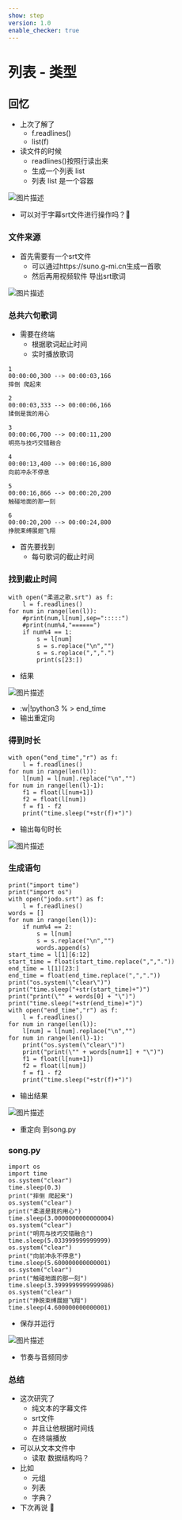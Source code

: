 ```yaml
---
show: step
version: 1.0
enable_checker: true
---
```


# 列表 - 类型

## 回忆

- 上次了解了 
	- f.readlines()
	- list(f)
- 读文件的时候
  - readlines()按照行读出来
  - 生成一个列表 list
  - 列表 list 是一个容器

![图片描述](https://doc.shiyanlou.com/courses/uid1190679-20220830-1661868383232)

- 可以对于字幕srt文件进行操作吗？🤔

### 文件来源

- 首先需要有一个srt文件
	- 可以通过https://suno.g-mi.cn生成一首歌
	- 然后再用视频软件 导出srt歌词

![图片描述](https://doc.shiyanlou.com/courses/3584/labs/2583847/uid1190679-20240507-1715072044974) 

### 总共六句歌词

- 需要在终端 
	- 根据歌词起止时间
	- 实时播放歌词

```
1
00:00:00,300 --> 00:00:03,166
摔倒 爬起来

2
00:00:03,333 --> 00:00:06,166
揉倒是我的用心

3
00:00:06,700 --> 00:00:11,200
明亮与技巧交错融合

4
00:00:13,400 --> 00:00:16,800
向前冲永不停息

5
00:00:16,866 --> 00:00:20,200
触碰地面的那一刻

6
00:00:20,200 --> 00:00:24,800
挣脱束缚展翅飞翔
```


- 首先要找到 
	- 每句歌词的截止时间

### 找到截止时间

```
with open("柔道之歌.srt") as f:
    l = f.readlines()
for num in range(len(l)):
    #print(num,l[num],sep=":::::")
    #print(num%4,"======")
    if num%4 == 1:
        s = l[num]
        s = s.replace("\n","")
        s = s.replace(",",".")
        print(s[23:])
```

- 结果

![图片描述](https://doc.shiyanlou.com/courses/uid1190679-20240507-1715072193436)

- :w|!python3 % > end_time
- 输出重定向

### 得到时长

```
with open("end_time","r") as f:
    l = f.readlines()
for num in range(len(l)):
    l[num] = l[num].replace("\n","")
for num in range(len(l)-1):
    f1 = float(l[num+1])
    f2 = float(l[num])
    f = f1 - f2
    print("time.sleep("+str(f)+")")
```

- 输出每句时长

![图片描述](https://doc.shiyanlou.com/courses/uid1190679-20240507-1715072392453)

### 生成语句

```
print("import time")
print("import os")
with open("jodo.srt") as f:
    l = f.readlines()
words = []
for num in range(len(l)):
    if num%4 == 2:
        s = l[num]
        s = s.replace("\n","")
        words.append(s)
start_time = l[1][6:12]
start_time = float(start_time.replace(",","."))
end_time = l[1][23:]
end_time = float(end_time.replace(",","."))
print("os.system(\"clear\")")
print("time.sleep("+str(start_time)+")")
print("print(\"" + words[0] + "\")")
print("time.sleep("+str(end_time)+")")
with open("end_time","r") as f:
    l = f.readlines()
for num in range(len(l)):
    l[num] = l[num].replace("\n","")
for num in range(len(l)-1):
    print("os.system(\"clear\")")
    print("print(\"" + words[num+1] + "\")")
    f1 = float(l[num+1])
    f2 = float(l[num])
    f = f1 - f2
    print("time.sleep("+str(f)+")")

```

- 输出结果

![图片描述](https://doc.shiyanlou.com/courses/uid1190679-20240507-1715073945011)

- 重定向 到song.py

### song.py

```
import os
import time
os.system("clear")
time.sleep(0.3)
print("摔倒 爬起来")
os.system("clear")
print("柔道是我的用心")
time.sleep(3.0000000000000004)
os.system("clear")
print("明亮与技巧交错融合")
time.sleep(5.033999999999999)
os.system("clear")
print("向前冲永不停息")
time.sleep(5.600000000000001)
os.system("clear")
print("触碰地面的那一刻")
time.sleep(3.3999999999999986)
os.system("clear")
print("挣脱束缚展翅飞翔")
time.sleep(4.600000000000001)
```

- 保存并运行

![图片描述](https://doc.shiyanlou.com/courses/uid1190679-20240507-1715074463863)

- 节奏与音频同步

### 总结

- 这次研究了 
	- 纯文本的字幕文件
	- srt文件 
	- 并且让他根据时间线
	- 在终端播放
- 可以从文本文件中
	- 读取 数据结构吗？
- 比如
	- 元组
	- 列表
	- 字典？
- 下次再说 👋
